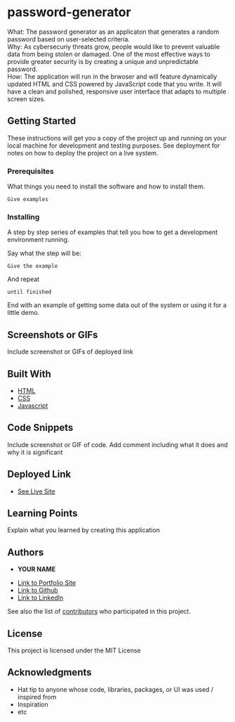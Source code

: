 # password-generator

What: The password generator as an applicaton that generates a random password based on user-selected criteria. 
<br>
Why: As cybersecuriy threats grow, people would like to prevent valuable data from being stolen or damaged. One of the most effective ways to provide greater security is by creating a unique and unpredictable password. 
<br>
How: The application will run in the brwoser and will feature dynamically updated HTML and CSS powered by JavaScript code that you write. It will have a clean and polished, responsive user interface that adapts to multiple screen sizes. 

## Getting Started

These instructions will get you a copy of the project up and running on your local machine for development and testing purposes. See deployment for notes on how to deploy the project on a live system.

### Prerequisites

What things you need to install the software and how to install them.

```
Give examples
```

### Installing

A step by step series of examples that tell you how to get a development environment running.

Say what the step will be:

```
Give the example
```

And repeat

```
until finished
```

End with an example of getting some data out of the system or using it for a little demo.

## Screenshots or GIFs

Include screenshot or GIFs of deployed link 

## Built With

* [HTML](https://developer.mozilla.org/en-US/docs/Web/HTML)
* [CSS](https://developer.mozilla.org/en-US/docs/Web/CSS)
* [Javascript](https://developer.mozilla.org/en-US/docs/Web/JavaScript)

## Code Snippets

 Include screenshot or GIF of code. Add comment including what it does and why it is significant

## Deployed Link

* [See Live Site](#)

## Learning Points

Explain what you learned by creating this application


## Authors

* **YOUR NAME** 

- [Link to Portfolio Site](#)
- [Link to Github](https://github.com/)
- [Link to LinkedIn](https://www.linkedin.com/)

See also the list of [contributors](https://github.com/your/project/contributors) who participated in this project.

## License

This project is licensed under the MIT License 

## Acknowledgments

* Hat tip to anyone whose code, libraries, packages, or UI was used  / inspired from
* Inspiration
* etc
